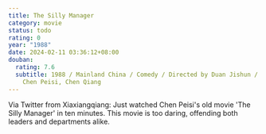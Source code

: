 ```yaml
---
title: The Silly Manager
category: movie
status: todo
rating: 0
year: "1988"
date: 2024-02-11 03:36:12+08:00
douban:
  rating: 7.6
  subtitle: 1988 / Mainland China / Comedy / Directed by Duan Jishun / Starring
    Chen Peisi, Chen Qiang
---
```


Via Twitter from Xiaxiangqiang: Just watched Chen Peisi's old movie 'The Silly Manager' in ten minutes. This movie is too daring, offending both leaders and departments alike.
